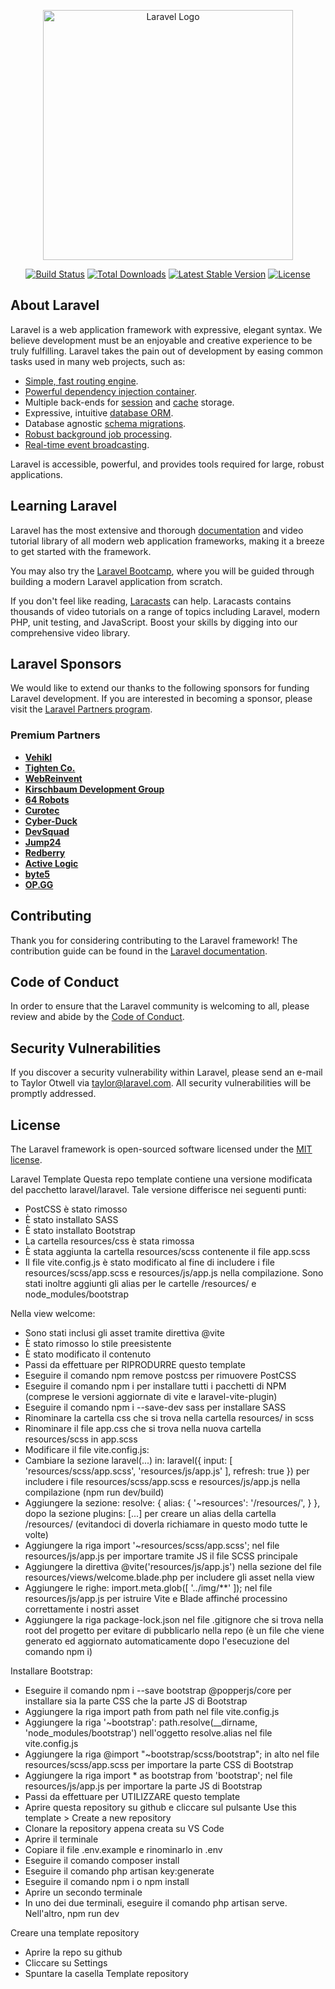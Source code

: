 <p align="center"><a href="https://laravel.com" target="_blank"><img src="https://raw.githubusercontent.com/laravel/art/master/logo-lockup/5%20SVG/2%20CMYK/1%20Full%20Color/laravel-logolockup-cmyk-red.svg" width="400" alt="Laravel Logo"></a></p>

<p align="center">
<a href="https://github.com/laravel/framework/actions"><img src="https://github.com/laravel/framework/workflows/tests/badge.svg" alt="Build Status"></a>
<a href="https://packagist.org/packages/laravel/framework"><img src="https://img.shields.io/packagist/dt/laravel/framework" alt="Total Downloads"></a>
<a href="https://packagist.org/packages/laravel/framework"><img src="https://img.shields.io/packagist/v/laravel/framework" alt="Latest Stable Version"></a>
<a href="https://packagist.org/packages/laravel/framework"><img src="https://img.shields.io/packagist/l/laravel/framework" alt="License"></a>
</p>

## About Laravel

Laravel is a web application framework with expressive, elegant syntax. We believe development must be an enjoyable and creative experience to be truly fulfilling. Laravel takes the pain out of development by easing common tasks used in many web projects, such as:

-   [Simple, fast routing engine](https://laravel.com/docs/routing).
-   [Powerful dependency injection container](https://laravel.com/docs/container).
-   Multiple back-ends for [session](https://laravel.com/docs/session) and [cache](https://laravel.com/docs/cache) storage.
-   Expressive, intuitive [database ORM](https://laravel.com/docs/eloquent).
-   Database agnostic [schema migrations](https://laravel.com/docs/migrations).
-   [Robust background job processing](https://laravel.com/docs/queues).
-   [Real-time event broadcasting](https://laravel.com/docs/broadcasting).

Laravel is accessible, powerful, and provides tools required for large, robust applications.

## Learning Laravel

Laravel has the most extensive and thorough [documentation](https://laravel.com/docs) and video tutorial library of all modern web application frameworks, making it a breeze to get started with the framework.

You may also try the [Laravel Bootcamp](https://bootcamp.laravel.com), where you will be guided through building a modern Laravel application from scratch.

If you don't feel like reading, [Laracasts](https://laracasts.com) can help. Laracasts contains thousands of video tutorials on a range of topics including Laravel, modern PHP, unit testing, and JavaScript. Boost your skills by digging into our comprehensive video library.

## Laravel Sponsors

We would like to extend our thanks to the following sponsors for funding Laravel development. If you are interested in becoming a sponsor, please visit the [Laravel Partners program](https://partners.laravel.com).

### Premium Partners

-   **[Vehikl](https://vehikl.com/)**
-   **[Tighten Co.](https://tighten.co)**
-   **[WebReinvent](https://webreinvent.com/)**
-   **[Kirschbaum Development Group](https://kirschbaumdevelopment.com)**
-   **[64 Robots](https://64robots.com)**
-   **[Curotec](https://www.curotec.com/services/technologies/laravel/)**
-   **[Cyber-Duck](https://cyber-duck.co.uk)**
-   **[DevSquad](https://devsquad.com/hire-laravel-developers)**
-   **[Jump24](https://jump24.co.uk)**
-   **[Redberry](https://redberry.international/laravel/)**
-   **[Active Logic](https://activelogic.com)**
-   **[byte5](https://byte5.de)**
-   **[OP.GG](https://op.gg)**

## Contributing

Thank you for considering contributing to the Laravel framework! The contribution guide can be found in the [Laravel documentation](https://laravel.com/docs/contributions).

## Code of Conduct

In order to ensure that the Laravel community is welcoming to all, please review and abide by the [Code of Conduct](https://laravel.com/docs/contributions#code-of-conduct).

## Security Vulnerabilities

If you discover a security vulnerability within Laravel, please send an e-mail to Taylor Otwell via [taylor@laravel.com](mailto:taylor@laravel.com). All security vulnerabilities will be promptly addressed.

## License

The Laravel framework is open-sourced software licensed under the [MIT license](https://opensource.org/licenses/MIT).

Laravel Template
Questa repo template contiene una versione modificata del pacchetto laravel/laravel. Tale versione differisce nei seguenti punti:

-   PostCSS è stato rimosso
-   È stato installato SASS
-   È stato installato Bootstrap
-   La cartella resources/css è stata rimossa
-   È stata aggiunta la cartella resources/scss contenente il file app.scss
-   Il file vite.config.js è stato modificato al fine di includere i file resources/scss/app.scss e resources/js/app.js nella compilazione. Sono stati inoltre aggiunti gli alias per le cartelle /resources/ e node_modules/bootstrap

Nella view welcome:

-   Sono stati inclusi gli asset tramite direttiva @vite
-   È stato rimosso lo stile preesistente
-   È stato modificato il contenuto
-   Passi da effettuare per RIPRODURRE questo template
-   Eseguire il comando npm remove postcss per rimuovere PostCSS
-   Eseguire il comando npm i per installare tutti i pacchetti di NPM (comprese le versioni aggiornate di vite e laravel-vite-plugin)
-   Eseguire il comando npm i --save-dev sass per installare SASS
-   Rinominare la cartella css che si trova nella cartella resources/ in scss
-   Rinominare il file app.css che si trova nella nuova cartella resources/scss in app.scss
-   Modificare il file vite.config.js:
-   Cambiare la sezione laravel(...) in:
    laravel({
    input: [
    'resources/scss/app.scss',
    'resources/js/app.js'
    ],
    refresh: true
    })
    per includere i file resources/scss/app.scss e resources/js/app.js nella compilazione (npm run dev/build)
-   Aggiungere la sezione:
    resolve: {
    alias: {
    '~resources': '/resources/',
    }
    },
    dopo la sezione plugins: [...] per creare un alias della cartella /resources/ (evitandoci di doverla richiamare in questo modo tutte le volte)
-   Aggiungere la riga import '~resources/scss/app.scss'; nel file resources/js/app.js per importare tramite JS il file SCSS principale
-   Aggiungere la direttiva @vite('resources/js/app.js') nella sezione <head> del file resources/views/welcome.blade.php per includere gli asset nella view
-   Aggiungere le righe:
    import.meta.glob([
    '../img/**'
    ]);
    nel file resources/js/app.js per istruire Vite e Blade affinché processino correttamente i nostri asset
-   Aggiungere la riga package-lock.json nel file .gitignore che si trova nella root del progetto per evitare di pubblicarlo nella repo (è un file che viene generato ed aggiornato automaticamente dopo l'esecuzione del comando npm i)

Installare Bootstrap:

-   Eseguire il comando npm i --save bootstrap @popperjs/core per installare sia la parte CSS che la parte JS di Bootstrap
-   Aggiungere la riga import path from path nel file vite.config.js
-   Aggiungere la riga '~bootstrap': path.resolve(\_\_dirname, 'node_modules/bootstrap') nell'oggetto resolve.alias nel file vite.config.js
-   Aggiungere la riga @import "~bootstrap/scss/bootstrap"; in alto nel file resources/scss/app.scss per importare la parte CSS di Bootstrap
-   Aggiungere la riga import \* as bootstrap from 'bootstrap'; nel file resources/js/app.js per importare la parte JS di Bootstrap
-   Passi da effettuare per UTILIZZARE questo template
-   Aprire questa repository su github e cliccare sul pulsante Use this template > Create a new repository
-   Clonare la repository appena creata su VS Code
-   Aprire il terminale
-   Copiare il file .env.example e rinominarlo in .env
-   Eseguire il comando composer install
-   Eseguire il comando php artisan key:generate
-   Eseguire il comando npm i o npm install
-   Aprire un secondo terminale
-   In uno dei due terminali, eseguire il comando php artisan serve. Nell'altro, npm run dev

Creare una template repository

-   Aprire la repo su github
-   Cliccare su Settings
-   Spuntare la casella Template repository
